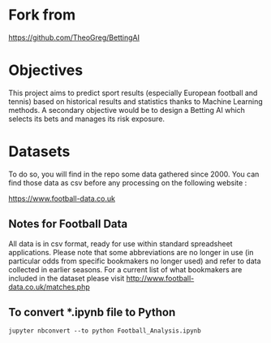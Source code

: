 # Fork from 
https://github.com/TheoGreg/BettingAI

# Objectives

This project aims to predict sport results (especially European football and tennis) based on historical results and statistics thanks to Machine Learning methods.
A secondary objective would be to design a Betting AI which selects its bets and manages its risk exposure.

# Datasets
To do so, you will find in the repo some data gathered since 2000. You can find those data as csv before any processing on the following website :

https://www.football-data.co.uk


## Notes for Football Data

All data is in csv format, ready for use within standard spreadsheet applications. Please note that some abbreviations are no longer in use (in particular odds from specific bookmakers no longer used) and refer to data collected in earlier seasons. For a current list of what bookmakers are included in the dataset please visit http://www.football-data.co.uk/matches.php

## To convert *.ipynb file to Python
```
jupyter nbconvert --to python Football_Analysis.ipynb
```





